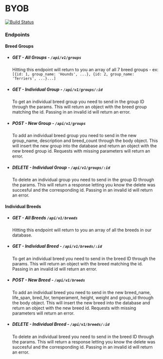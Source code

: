 # BYOB
[![Build Status](https://travis-ci.org/tdberg21/byob.svg?branch=master)](https://travis-ci.org/tdberg21/byob)


### Endpoints

#### Breed Groups

* ##### GET - All Groups - `/api/v1/groups`

  Hitting this endpoint will return to you an array of all 7 breed groups - ex: `[{id: 1, group_name: 'Hounds', ...}, {id: 2, group_name: 'Terriers', ...}...]`

* ##### GET - Individual Group - `/api/v1/groups/:id`
 
  To get an individual breed group you need to send in the group ID through the params. This will return an object with the breed group matching the id. Passing in an invalid id will return an error. 

* ##### POST - New Group - `/api/v1/groups`
 
  To add an individual breed group you need to send in the new group_name, description and breed_count through the body object. This will insert the new group into the database and return an object with the new breed group id. Requests with missing parameters will return an error.

* ##### DELETE - Individual Group - `/api/v1/groups/:id`
 
  To delete an individual group you need to send in the group ID through the params. This will return a response letting you know the delete was succesful and the corresponding id. Passing in an invalid id will return an error.

#### Individual Breeds

* ##### GET - All Breeds `/api/v1/breeds`

  Hitting this endpoint will return to you an array of all the breeds in our database.

* ##### GET - Individual Breed - `/api/v1/breeds/:id`
 
  To get an individual breed you need to send in the breed ID through the params. This will return an object with the breed matching the id. Passing in an invalid id will return an error.

* ##### POST - New Breed - `/api/v1/breeds`
 
  To add an individual breed you need to send in the new breed_name, life_span, bred_for, temperament, height, weight and group_id through the body object. This will insert the new breed into the database and return an object with the new breed id. Requests with missing parameters will return an error.

* ##### DELETE - Individual Breed - `/api/v1/breeds/:id`
 
  To delete an individual breed you need to send in the breed ID through the params. This will return a response letting you know the delete was succesful and the corresponding id. Passing in an invalid id will return an error.